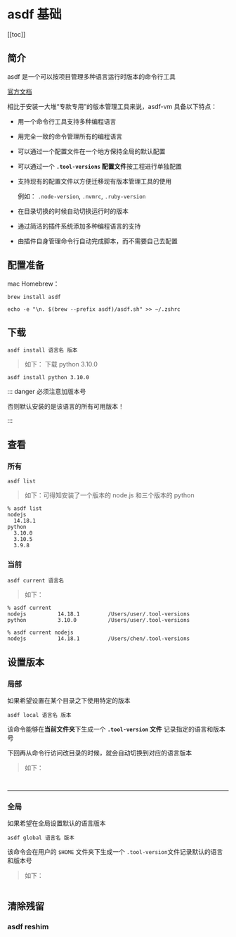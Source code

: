 # asdf 基础

[[toc]]

## 简介

asdf 是一个可以按项目管理多种语言运行时版本的命令行工具

[官方文档](https://asdf-vm.com/)

相比于安装一大堆“专款专用”的版本管理工具来说，asdf-vm 具备以下特点：

- 用一个命令行工具支持多种编程语言

- 用完全一致的命令管理所有的编程语言

- 可以通过一个配置文件在一个地方保持全局的默认配置

- 可以通过一个 **`.tool-versions` 配置文件**按工程进行单独配置

- 支持现有的配置文件以方便迁移现有版本管理工具的使用

  例如： `.node-version`, `.nvmrc`, `.ruby-version`

- 在目录切换的时候自动切换运行时的版本

- 通过简洁的插件系统添加多种编程语言的支持

- 由插件自身管理命令行自动完成脚本，而不需要自己去配置

## 配置准备

mac Homebrew：

```shell
brew install asdf
```

```shell
echo -e "\n. $(brew --prefix asdf)/asdf.sh" >> ~/.zshrc
```

## 下载

```shell
asdf install 语言名 版本
```

> 如下： 下载 python 3.10.0

```shell
asdf install python 3.10.0
```

::: danger 必须注意加版本号

否则默认安装的是该语言的所有可用版本！

:::

## 查看

### 所有

```shell
asdf list
```

> 如下：可得知安装了一个版本的 node.js 和三个版本的 python

```shell
% asdf list
nodejs
  14.18.1
python
  3.10.0
  3.10.5
  3.9.8
```

### 当前

```shell
asdf current 语言名
```

> 如下：

```shell
% asdf current
nodejs          14.18.1         /Users/user/.tool-versions
python          3.10.0          /Users/user/.tool-versions
```

```shell
% asdf current nodejs
nodejs          14.18.1         /Users/chen/.tool-versions
```

## 设置版本

### 局部

如果希望设置在某个目录之下使用特定的版本

```shell
asdf local 语言名 版本
```

该命令能够在**当前文件夹**下生成一个 **`.tool-version` 文件** 记录指定的语言和版本号

下回再从命令行访问改目录的时候，就会自动切换到对应的语言版本

> 如下：

```shell

```

```js
```

---

### 全局

如果希望在全局设置默认的语言版本

```shell
asdf global 语言名 版本
```

该命令会在用户的 `$HOME` 文件夹下生成一个 `.tool-version`文件记录默认的语言和版本号

> 如下：

```shell

```

## 清除残留

### asdf reshim
